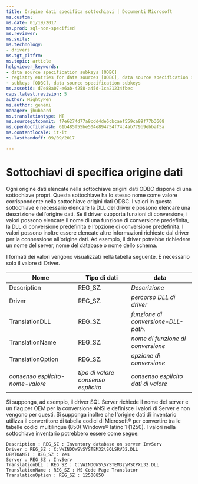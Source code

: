 ```yaml
---
title: Origine dati specifica sottochiavi | Documenti Microsoft
ms.custom: 
ms.date: 01/19/2017
ms.prod: sql-non-specified
ms.reviewer: 
ms.suite: 
ms.technology:
- drivers
ms.tgt_pltfrm: 
ms.topic: article
helpviewer_keywords:
- data source specification subkeys [ODBC]
- registry entries for data sources [ODBC], data source specification subkeys
- subkeys [ODBC], data source specification subkeys
ms.assetid: d7e88a07-e6ab-4258-a45d-1ca21234fbec
caps.latest.revision: 5
author: MightyPen
ms.author: genemi
manager: jhubbard
ms.translationtype: MT
ms.sourcegitcommit: f7e6274d77a9cdd4de6cbcaef559ca99f77b3608
ms.openlocfilehash: 61b485f55be504e894754f74c4ab779b9ebbaf5a
ms.contentlocale: it-it
ms.lasthandoff: 09/09/2017

---
```

# <a name="data-source-specification-subkeys"></a>Sottochiavi di specifica origine dati
Ogni origine dati elencate nella sottochiave origini dati ODBC dispone di una sottochiave propri. Questa sottochiave ha lo stesso nome come valore corrispondente nella sottochiave origini dati ODBC. I valori in questa sottochiave è necessario elencare la DLL del driver e possono elencare una descrizione dell'origine dati. Se il driver supporta funzioni di conversione, i valori possono elencare il nome di una funzione di conversione predefinita, la DLL di conversione predefinita e l'opzione di conversione predefinita. I valori possono inoltre essere elencate altre informazioni richieste dal driver per la connessione all'origine dati. Ad esempio, il driver potrebbe richiedere un nome del server, nome del database o nome dello schema.  
  
 I formati dei valori vengono visualizzati nella tabella seguente. È necessario solo il valore di Driver.  
  
|Nome|Tipo di dati|data|  
|----------|---------------|----------|  
|Description|REG_SZ.|*Descrizione*|  
|Driver|REG_SZ.|*percorso DLL di driver*|  
|TranslationDLL|REG_SZ.|*funzione di conversione-DLL-path.*|  
|TranslationName|REG_SZ.|*nome di funzione di conversione*|  
|TranslationOption|REG_SZ.|*opzione di conversione*|  
|*consenso esplicito-nome-valore*|*tipo di valore consenso esplicito*|*consenso esplicito dati di valore*|  
  
 Si supponga, ad esempio, il driver SQL Server richiede il nome del server e un flag per OEM per la conversione ANSI e definisce i valori di Server e non vengono per questi. Si supponga inoltre che l'origine dati di inventario utilizza il convertitore di tabella codici di Microsoft® per convertire tra le tabelle codici multilingue (850) Windows® latino 1 (1250). I valori nella sottochiave inventario potrebbero essere come segue:  
  
```  
Description : REG_SZ : Inventory database on server InvServ  
Driver : REG_SZ : C:\WINDOWS\SYSTEM32\SQLSRV32.DLL  
OEMTOANSI : REG_SZ : Yes  
Server : REG_SZ : InvServ  
TranslationDLL : REG_SZ : C:\WINDOWS\SYSTEM32\MSCPXL32.DLL  
TranslationName : REG_SZ : MS Code Page Translator  
TranslationOption : REG_SZ : 12500850  
```
